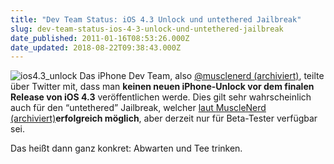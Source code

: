 ```yaml
---
title: "Dev Team Status: iOS 4.3 Unlock und untethered Jailbreak"
slug: dev-team-status-ios-4-3-unlock-und-untethered-jailbreak
date_published: 2011-01-16T08:53:26.000Z
date_updated: 2018-08-22T09:38:43.000Z
---
```


![ios4.3_unlock](//picdump.thafaker.de/2011/01/ios4.3_unlock.png)
Das iPhone Dev Team, also [@musclenerd (archiviert)](http://web.archive.org/web/20110117121738/http://twitter.com:80/MuscleNerd/status/25839932270452737), teilte über Twitter mit, dass man **keinen neuen iPhone-Unlock vor dem finalen Release von iOS 4.3** veröffentlichen werde. Dies gilt sehr wahrscheinlich auch für den “untethered” Jailbreak, welcher [laut MuscleNerd (archiviert)](http://web.archive.org/web/20110119090856/http://twitter.com:80/MuscleNerd/status/25842432746721280)**erfolgreich möglich**, aber derzeit nur für Beta-Tester verfügbar sei.

Das heißt dann ganz konkret: Abwarten und Tee trinken.
